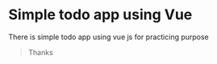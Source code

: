 # Simple todo app using Vue

There is simple todo app using vue js for practicing purpose

> Thanks

